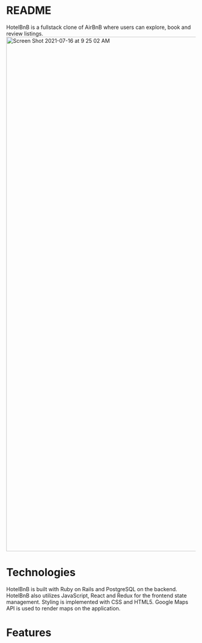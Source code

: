 # README

HotelBnB is a fullstack clone of AirBnB where users can explore, book and review listings.
<img width="1366" alt="Screen Shot 2021-07-16 at 9 25 02 AM" src="https://user-images.githubusercontent.com/82416350/125955328-2f147648-0b3a-42dd-ba8b-2b5fdc65e6f6.png">



# Technologies
HotelBnB is built with Ruby on Rails and PostgreSQL on the backend. HotelBnB also utilizes JavaScript, React and Redux for the frontend state management. Styling is implemented with CSS and HTML5. Google Maps API is used to render maps on the application.

# Features




